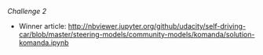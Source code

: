 *Challenge 2*

- Winner article: http://nbviewer.jupyter.org/github/udacity/self-driving-car/blob/master/steering-models/community-models/komanda/solution-komanda.ipynb
